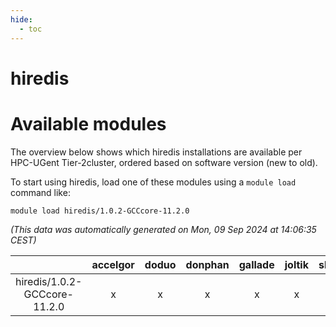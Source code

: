 ```yaml
---
hide:
  - toc
---
```


hiredis
=======

# Available modules


The overview below shows which hiredis installations are available per HPC-UGent Tier-2cluster, ordered based on software version (new to old).

To start using hiredis, load one of these modules using a `module load` command like:

```shell
module load hiredis/1.0.2-GCCcore-11.2.0
```

*(This data was automatically generated on Mon, 09 Sep 2024 at 14:06:35 CEST)*  

| |accelgor|doduo|donphan|gallade|joltik|shinx|skitty|
| :---: | :---: | :---: | :---: | :---: | :---: | :---: | :---: |
|hiredis/1.0.2-GCCcore-11.2.0|x|x|x|x|x|-|x|
